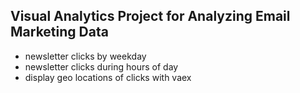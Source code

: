 ## Visual Analytics Project for Analyzing Email Marketing Data

- newsletter clicks by weekday
- newsletter clicks during hours of day
- display geo locations of clicks with vaex
